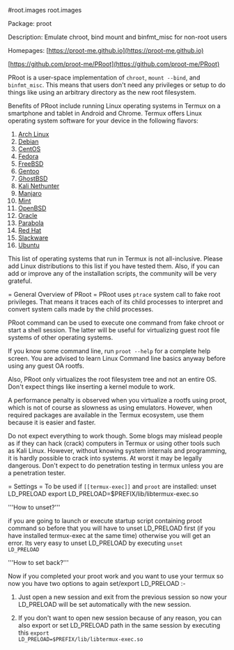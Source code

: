 #root.images
root.images

Package: proot 

Description: Emulate chroot, bind mount and binfmt_misc for non-root users 

Homepages: [https://proot-me.github.io](https://proot-me.github.io)

[https://github.com/proot-me/PRoot](https://github.com/proot-me/PRoot)


PRoot is a user-space implementation of <code>chroot</code>, <code>mount --bind</code>, and <code>binfmt_misc</code>. This means that users don't need any privileges or setup to do things like using an arbitrary directory as the new root filesystem.


Benefits of PRoot include running Linux operating systems in Termux on a smartphone and tablet in Android and Chrome. Termux offers Linux operating system software for your device in the following flavors:


1. [Arch Linux](https://termuxarch.github.io/docsTermuxArch/)
2. [Debian](https://people.debian.org/~wookey/bootstrap.html)
2. [CentOS](https://www.centos.org/download/)
2. [Fedora](https://wiki.termux.com/wiki/Fedora)
2. [FreeBSD](https://www.freebsd.org/where.html)
2. [Gentoo](https://www.gentoo.org/downloads/)
2. [GhostBSD](http://www.ghostbsd.org/download)
2. [Kali Nethunter](https://wiki.termux.com/wiki/Kali_Nethunter)
2. [Manjaro](https://manjaro.org/get-manjaro/)
2. [Mint](https://linuxmint.com/download.php)
2. [OpenBSD](https://www.openbsd.org/ftp.html)
2. [Oracle](http://www.oracle.com/technetwork/server-storage/linux/downloads/default-150441.html)
2. [Parabola](https://wiki.parabola.nu/Main_Page)
2. [Red Hat](https://access.redhat.com/downloads/)
2. [Slackware](https://wiki.termux.com/wiki/Slackware)
2. [Ubuntu](https://people.debian.org/~wookey/bootstrap.html)


This list of operating systems that run in Termux is not all-inclusive. Please add Linux distributions to this list if you have tested them. Also, if you can add or improve any of the installation scripts, the community will be very grateful.

= General Overview of PRoot =
PRoot uses `ptrace` system call to fake root privileges. That means it traces each of its child processes to interpret and convert system calls made by the child processes.


PRoot command can be used to execute one command from fake chroot or start a shell session. The latter will be useful for virtualizing guest root file systems of other operating systems.


If you know some command line, run <code>proot --help</code> for a complete help screen. You are advised to learn Linux Command line basics anyway before using any guest OA rootfs.


Also, PRoot only virtualizes the root filesystem tree and not an entire OS. Don't expect things like inserting a kernel module to work.


A performance penalty is observed when you virtualize a rootfs using proot, which is not of course as slowness as using emulators. However, when required packages are available in the Termux ecosystem, use them because it is easier and faster.


Do not expect everything to work though. Some blogs may mislead people as if they can hack (crack) computers in Termux or using other tools such as Kali Linux. However, without knowing system internals and programming, it is hardly possible to crack into systems. At worst it may be legally dangerous. Don't expect to do penetration testing in termux unless you are a penetration tester.


= Settings =
To be used if <code>[[termux-exec]]</code> and <code>proot</code> are installed:
   unset LD_PRELOAD
   export LD_PRELOAD=$PREFIX/lib/libtermux-exec.so


'''How to unset?'''


if you are going to launch or execute startup script containing proot command so before that you will have to unset LD_PRELOAD first (if you have installed termux-exec at the same time) otherwise you will get an error. Its very easy to unset LD_PRELOAD by executing <code>unset LD_PRELOAD</code>


'''How to set back?'''


Now if you completed your proot work and you want to use your termux so now you have two options to again set/export LD_PRELOAD :-

1) Just open a new session and exit from the previous session so now your LD_PRELOAD will be set automatically with the new session.

2) If you don't want to open new session because of any reason, you can also export or set LD_PRELOAD path in the same session by executing this <code>export LD_PRELOAD=$PREFIX/lib/libtermux-exec.so</code>
<!-- README.md OEF-->
